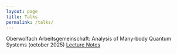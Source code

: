 ```yaml
--- 
layout: page
title: Talks
permalink: /talks/
---
```


Oberwolfach Arbeitsgemeinschaft: Analysis of Many-body Quantum Systems (october 2025) 
[Lecture Notes](/assets/files/review_lower.pdf)